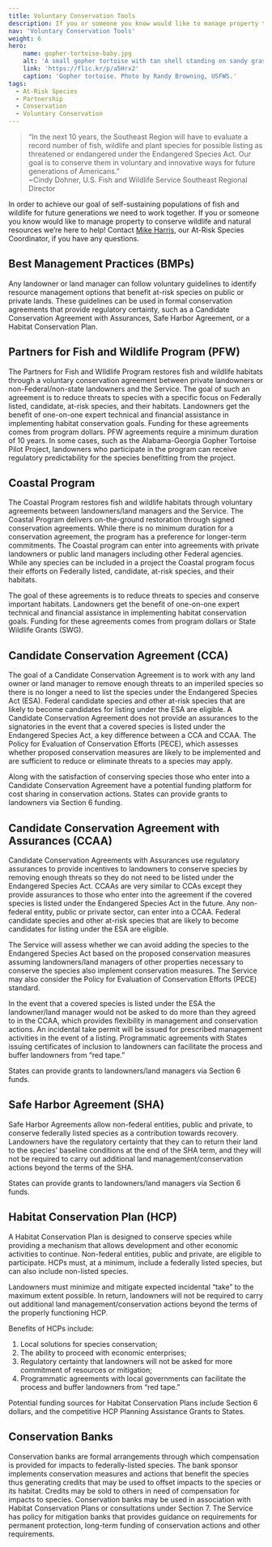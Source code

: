```yaml
---
title: Voluntary Conservation Tools
description: If you or someone you know would like to manage property to conserve wildlife and natural resources we’re here to help!
nav: 'Voluntary Conservation Tools'
weight: 6
hero:
    name: gopher-tortoise-baby.jpg
    alt: 'A small gopher tortoise with tan shell standing on sandy grass covered soil.'
    link: 'https://flic.kr/p/a5Hrx2'
    caption: 'Gopher tortoise. Photo by Randy Browning, USFWS.'
tags:
  - At-Risk Species
  - Partnership
  - Conservation
  - Voluntary Conservation
---
```


> “In the next 10 years, the Southeast Region will have to evaluate a record number of fish, wildlife and plant species for possible listing as threatened or endangered under the Endangered Species Act. Our goal is to conserve them in voluntary and innovative ways for future generations of Americans.” <br> ~Cindy Dohner, U.S. Fish and Wildlife Service Southeast Regional Director

In order to achieve our goal of self-sustaining populations of fish and wildlife for future generations we need to work together.  If you or someone you know would like to manage property to conserve wildlife and natural resources we’re here to help!  Contact [Mike Harris](mailto:michael_harris@fws.gov?subject=At-Risk%20Species), our At-Risk Species Coordinator, if you have any questions.

## Best Management Practices (BMPs)

Any landowner or land manager can follow voluntary guidelines to identify resource management options that benefit at-risk species on public or private lands.  These guidelines can be used in formal conservation agreements that provide regulatory certainty, such as a Candidate Conservation Agreement with Assurances, Safe Harbor Agreement, or a Habitat Conservation Plan.

## Partners for Fish and Wildlife Program (PFW)

The Partners for Fish and WIldlife Program restores fish and wildlife habitats through a voluntary conservation agreement between private landowners or non-Federal/non-state landowners and the Service.  The goal of such an agreement is to reduce threats to species with a specific focus on Federally listed, candidate, at-risk species, and their habitats.  Landowners get the benefit of one-on-one expert technical and financial assistance in implementing habitat conservation goals.  Funding for these agreements comes from program dollars.   PFW agreements require a minimum duration of 10 years.  In some cases, such as the Alabama-Georgia Gopher Tortoise Pilot Project, landowners who participate in the program can receive regulatory predictability for the species benefitting from the project.

## Coastal Program

The Coastal Program restores fish and wildlife habitats through voluntary agreements between landowners/land managers and the Service.  The Coastal Program delivers on-the-ground restoration through signed conservation agreements.  While there is no minimum duration for a conservation agreement, the program has a preference for longer-term commitments.  The Coastal program can enter into agreements with private landowners or public land managers including other Federal agencies.  While any species can be included in a project the Coastal program focus their efforts on Federally listed, candidate, at-risk species, and their habitats.

The goal of these agreements is to reduce threats to species and conserve important habitats.  Landowners get the benefit of one-on-one expert technical and financial assistance in implementing habitat conservation goals.  Funding for these agreements comes from program dollars or State Wildlife Grants (SWG).

## Candidate Conservation Agreement (CCA)

The goal of a Candidate Conservation Agreement is to work with any land owner or land manager to remove enough threats to an imperiled species so there is no longer a need to list the species under the Endangered Species Act (ESA).  Federal candidate species and other at-risk species that are likely to become candidates for listing under the ESA are eligible.  A Candidate Conservation Agreement does not provide an assurances to the signatories in the event that a covered species is listed under the Endangered Species Act, a key difference between a CCA and CCAA.  The Policy for Evaluation of Conservation Efforts (PECE), which assesses whether proposed conservation measures are likely to be implemented and are sufficient to reduce or eliminate threats to a species may apply.

Along with the satisfaction of conserving species those who enter into a Candidate Conservation Agreement have a potential funding platform for cost sharing in conservation actions.  States can provide grants to landowners via Section 6 funding.

## Candidate Conservation Agreement with Assurances (CCAA)

Candidate Conservation Agreements with Assurances use regulatory assurances to provide incentives to landowners to conserve species by removing enough threats so they do not need to be listed under the Endangered Species Act.  CCAAs are very similar to CCAs except they provide assurances to those who enter into the agreement if the covered species is listed under the Endangered Species Act in the future.  Any non-federal entity, public or private sector, can enter into a CCAA.  Federal candidate species and other at-risk species that are likely to become candidates for listing under the ESA are eligible.

The Service will assess whether we can avoid adding the species to the Endangered Species Act based on the proposed conservation measures assuming landowners/land managers of other properties necessary to conserve the species also implement conservation measures.  The Service may also consider the Policy for Evaluation of Conservation Efforts (PECE) standard.

In the event that a covered species is listed under the ESA the landowner/land manager would not be asked to do more than they agreed to in the CCAA, which provides flexibility in management and conservation actions.  An incidental take permit will be issued for prescribed management activities in the event of a listing.  Programmatic agreements with States issuing certificates of inclusion to landowners can facilitate the process and buffer landowners from “red tape.”

States can provide grants to landowners/land managers via Section 6 funds.

## Safe Harbor Agreement (SHA)

Safe Harbor Agreements allow non-federal entities, public and private, to conserve federally listed species as a contribution towards recovery.  Landowners have the regulatory certainty that they can to return their land to the species’ baseline conditions at the end of the SHA term, and they will not be required to carry out additional land management/conservation actions beyond the terms of the SHA.

States can provide grants to landowners/land managers via Section 6 funds.

## Habitat Conservation Plan (HCP)

A Habitat Conservation Plan is designed to conserve species while providing a mechanism that allows development and other economic activities to continue. Non-federal entities, public and private, are eligible to participate.  HCPs must, at a minimum, include a federally listed species, but can also include non-listed species.

Landowners must minimize and mitigate expected incidental “take” to the maximum extent possible.  In return, landowners will not be required to carry out additional land management/conservation actions beyond the terms of the properly functioning HCP.

Benefits of HCPs include:
  1. Local solutions for species conservation;
  2. The ability to proceed with economic enterprises;
  3. Regulatory certainty that landowners will not be asked for more commitment of resources or mitigation;
  4. Programmatic agreements with local governments can facilitate the process and buffer landowners from “red tape.”

Potential funding sources for Habitat Conservation Plans  include Section 6 dollars, and the competitive HCP Planning Assistance Grants to States.

## Conservation Banks

Conservation banks are formal arrangements through which compensation is provided for impacts to federally-listed species.   The bank sponsor implements conservation measures and actions that benefit the species thus generating credits that may be used to offset impacts to the species or its habitat.   Credits may be sold to others in need of compensation for impacts to species.  Conservation banks may be used in association with Habitat Conservation Plans or consultations under Section 7.  The Service has policy for mitigation banks that provides guidance on requirements for permanent protection, long-term funding of conservation actions and other requirements.
